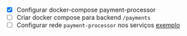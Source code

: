 - [x] Configurar docker-compose payment-processor
- [ ] Criar docker compose para backend `/payments`
- [ ] Configurar rede `payment-processor` nos serviços [exemplo](https://github.com/zanfranceschi/rinha-de-backend-2025/blob/c1fef63d23ee7cab54ebd1fd03cb20565536947c/participantes/luizcordista-go/docker-compose.yml#L74)
